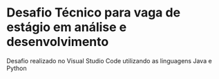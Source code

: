 # Desafio Técnico para vaga de estágio em análise e desenvolvimento
 Desafio realizado no Visual Studio Code utilizando as linguagens Java e Python
